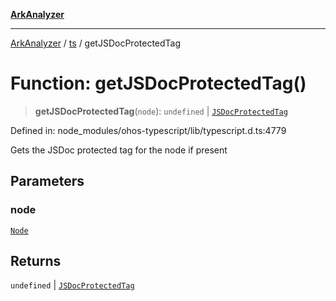 [**ArkAnalyzer**](../../../../README.md)

***

[ArkAnalyzer](../../../../globals.md) / [ts](../README.md) / getJSDocProtectedTag

# Function: getJSDocProtectedTag()

> **getJSDocProtectedTag**(`node`): `undefined` \| [`JSDocProtectedTag`](../interfaces/JSDocProtectedTag.md)

Defined in: node\_modules/ohos-typescript/lib/typescript.d.ts:4779

Gets the JSDoc protected tag for the node if present

## Parameters

### node

[`Node`](../interfaces/Node.md)

## Returns

`undefined` \| [`JSDocProtectedTag`](../interfaces/JSDocProtectedTag.md)
